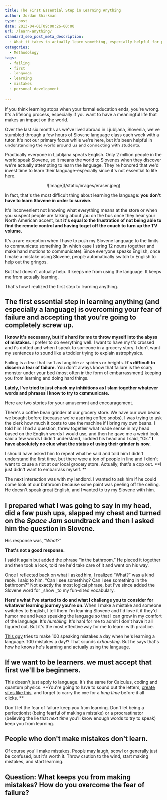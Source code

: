 ```yaml
---
title: The First Essential Step in Learning Anything
author: Jordan Shirkman
type: post
date: 2013-04-01T09:00:26+00:00
url: /learn-anything/
standard_seo_post_meta_description:
  - What it takes to actually learn something, especially helpful for perfectionists and procrastinators.
categories:
  - Methodology
tags:
  - failing
  - first
  - language
  - learning
  - mistakes
  - personal development

---
```

If you think learning stops when your formal education ends, you're wrong. It's a lifelong process, especially if you want to have a meaningful life that makes an impact on the world.

Over the last six months as we've lived abroad in Ljubljana, Slovenia, we've stumbled through a few hours of Slovene language class each week with a tutor. It's not our primary focus while we're here, but it's been helpful in understanding the world around us and connecting with students.

Practically everyone in Ljubljana speaks English. Only 2 million people in the world speak Slovene, so it means the world to Slovenes when they discover we're actually attempting to learn the language. They're honored that we'd invest time to learn their language&#8211;especially since it's not essential to life here.

<p style="text-align: center;">
  ![Image](/static/images/eraser.jpeg)
</p>

In fact, that's the most difficult thing about learning the language: **you don't have to learn Slovene in order to survive.**

It's inconvenient not knowing what everything means at the store or when you suspect people are talking about you on the bus once they hear your North American accent, but **it's equal to the frustration of not being able to find the remote control and having to get off the couch to turn up the TV volume.**

It's a rare exception when I have to push my Slovene language to the limits to communicate something (in which case I string 12 nouns together and make hand motions to communicate). Since everyone speaks English, once I make a mistake using Slovene, people automatically switch to English to help out the gringos.

But that doesn't actually help. It keeps me from using the language. It keeps me from actually learning.

That's how I realized the first step to learning anything.

[<!--more-->](https://jshirk.com/blog/learn-anything)

## The first essential step in learning anything (and especially a language) is overcoming your fear of failure and accepting that you're going to completely screw up.

**I know it's necessary, but it's hard for me to throw myself into the abyss of mistakes.** I prefer to do everything well. I want to have my t's crossed and i's dotted and when I speak to someone in a grocery story. I don't want my sentences to sound like a toddler trying to explain astrophysics.

Failing is a fear that isn't as tangible as spiders or heights. **It's difficult to discern a fear of failure.** You don't always know that failure is the scary monster under your bed (most often in the form of embarrassment) keeping you from learning and doing hard things.

**Lately, I've tried to just chuck my inhibitions as I slam together whatever words and phrases I know to try to communicate.**

Here are two stories for your amusement and encouragement.

There's a coffee bean grinder at our grocery store. We have our own beans we bought before (because we're aspiring coffee snobs). I was trying to ask the clerk how much it costs to use the machine if I bring my own beans. I told him I had a question, threw together what made sense in my head based on the English words I would use, and then he gave me a weird look, said a few words I didn't understand, nodded his head and I said, &#8220;Ok.&#8221; **I have absolutely no clue what the status of using their grinder is now.**

I should have asked him to repeat what he said and told him I didn't understand the first time, but there were a ton of people in line and I didn't want to cause a riot at our local grocery store. Actually, that's a cop out. **I just didn't want to embarrass myself. **

The next interaction was with my landlord. I wanted to ask him if he could come look at our bathroom because some paint was peeling off the ceiling. He doesn't speak great English, and I wanted to try my Slovene with him.

## I prepared what I was going to say in my head, did a few push ups, slapped my chest and turned on the _Space Jam_ soundtrack and then I asked him the question in Slovene.

His response was, &#8220;_What?_&#8221;

**That's not a good response.**

I said it again but added the phrase &#8220;in the bathroom.&#8221; He pieced it together and then took a look, told me he'd take care of it and went on his way.

Once I reflected back on what I asked him, I realized &#8220;What?&#8221; was a kind reply. I said to him, &#8220;Can I see something? Can I see something in the bathroom?&#8221; Not exactly the most logical phrase, but I've since added the Slovene word for _show _to my fun-sized vocabulary.

**Here's what I've started to do and what I challenge you to consider for whatever learning journey you're on.** When I make a mistake and someone switches to English, I tell them I'm learning Slovene and I'd love it if they'd humor me and keep speaking the language so that I can grow in my comfort of the language. It's _humbling._ It's hard for me to admit I don't have it all figured out. But it's the most effective way for me to learn: with practice.

[This guy](http://fluentin3months.com) tries to make 100 speaking mistakes a day when he's learning a language. 100 mistakes a day!? That sounds _exhausting_. But he says that's how he knows he's learning and actually using the language.

## If we want to be learners, we must accept that first we'll be beginners.

This doesn't just apply to language. It's the same for Calculus, coding and quantum physics. **You're going to have to sound out the letters, [create sites like this](http://t.co/hyEx8UFF6V), and forget to carry the one for a _long time_ before it all clicks. **

Don't let the fear of failure keep you from learning. Don't let being a perfectionist (being fearful of making a mistake) or a procrastinator (believing the lie that _next time_ you'll know enough words to try to speak) keep you from learning.

## **People who don't make mistakes don't learn.**

Of course you'll make mistakes. People may laugh, scowl or generally just be confused, but it's worth it. Throw caution to the wind, start making mistakes, and start learning.

## **Question: What keeps you from making mistakes? How do you overcome the fear of failure?**
